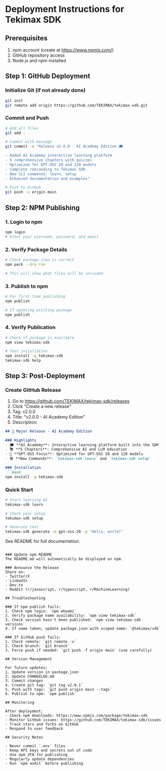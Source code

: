 # Deployment Instructions for Tekimax SDK

## Prerequisites
1. npm account (create at https://www.npmjs.com/)
2. GitHub repository access
3. Node.js and npm installed

## Step 1: GitHub Deployment

### Initialize Git (if not already done)
```bash
git init
git remote add origin https://github.com/TEKIMAX/tekimax-sdk.git
```

### Commit and Push
```bash
# Add all files
git add .

# Commit with message
git commit -m "Release v2.0.0 - AI Academy Edition 🎓

- Added AI Academy interactive learning platform
- 5 comprehensive chapters with quizzes
- Optimized for GPT-OSS 20 and 120 models
- Complete rebranding to Tekimax SDK
- New CLI commands: learn, setup
- Enhanced documentation and examples"

# Push to GitHub
git push -u origin main
```

## Step 2: NPM Publishing

### 1. Login to npm
```bash
npm login
# Enter your username, password, and email
```

### 2. Verify Package Details
```bash
# Check package.json is correct
npm pack --dry-run

# This will show what files will be included
```

### 3. Publish to npm
```bash
# For first-time publishing
npm publish

# If updating existing package
npm publish
```

### 4. Verify Publication
```bash
# Check if package is available
npm view tekimax-sdk

# Test installation
npm install -g tekimax-sdk
tekimax-sdk help
```

## Step 3: Post-Deployment

### Create GitHub Release
1. Go to https://github.com/TEKIMAX/tekimax-sdk/releases
2. Click "Create a new release"
3. Tag: v2.0.0
4. Title: "v2.0.0 - AI Academy Edition"
5. Description:
```markdown
## 🎉 Major Release - AI Academy Edition

### Highlights
- 🎓 **AI Academy**: Interactive learning platform built into the SDK
- 📚 **5 Chapters**: Comprehensive AI and LLM education
- 🚀 **GPT-OSS Focus**: Optimized for GPT-OSS 20 and 120 models
- 🛠️ **New Commands**: `tekimax-sdk learn` and `tekimax-sdk setup`

### Installation
```bash
npm install -g tekimax-sdk
```

### Quick Start
```bash
# Start learning AI
tekimax-sdk learn

# Check your setup
tekimax-sdk setup

# Generate text
tekimax-sdk generate -m gpt-oss-20 -p "Hello, world!"
```

See README for full documentation.
```

### Update npm README
The README.md will automatically be displayed on npm.

### Announce the Release
Share on:
- Twitter/X
- LinkedIn
- Dev.to
- Reddit (r/javascript, r/typescript, r/MachineLearning)

## Troubleshooting

### If npm publish fails:
1. Check npm login: `npm whoami`
2. Verify package name availability: `npm view tekimax-sdk`
3. Check version hasn't been published: `npm view tekimax-sdk versions`
4. If name taken, update package.json with scoped name: `@tekimax/sdk`

### If GitHub push fails:
1. Check remote: `git remote -v`
2. Check branch: `git branch`
3. Force push if needed: `git push -f origin main` (use carefully)

## Version Management

For future updates:
1. Update version in package.json
2. Update CHANGELOG.md
3. Commit changes
4. Create git tag: `git tag v2.0.1`
5. Push with tags: `git push origin main --tags`
6. Publish to npm: `npm publish`

## Monitoring

After deployment:
- Check npm downloads: https://www.npmjs.com/package/tekimax-sdk
- Monitor GitHub issues: https://github.com/TEKIMAX/tekimax-sdk/issues
- Track stars and forks on GitHub
- Respond to user feedback

## Security Notes

- Never commit `.env` files
- Keep API keys and secrets out of code
- Use npm 2FA for publishing
- Regularly update dependencies
- Run `npm audit` before publishing